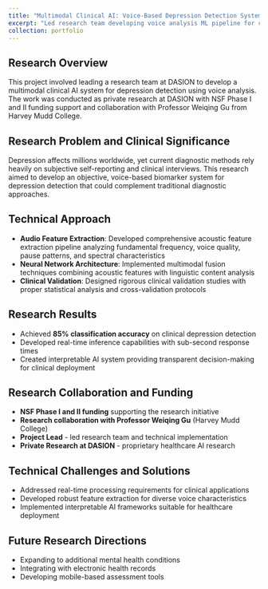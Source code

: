 ```yaml
---
title: "Multimodal Clinical AI: Voice-Based Depression Detection System"
excerpt: "Led research team developing voice analysis ML pipeline for clinical depression detection, achieving 85% classification accuracy with NSF Phase I and II funding support."
collection: portfolio
---
```


## Research Overview

This project involved leading a research team at DASION to develop a multimodal clinical AI system for depression detection using voice analysis. The work was conducted as private research at DASION with NSF Phase I and II funding support and collaboration with Professor Weiqing Gu from Harvey Mudd College.

## Research Problem and Clinical Significance

Depression affects millions worldwide, yet current diagnostic methods rely heavily on subjective self-reporting and clinical interviews. This research aimed to develop an objective, voice-based biomarker system for depression detection that could complement traditional diagnostic approaches.

## Technical Approach

- **Audio Feature Extraction**: Developed comprehensive acoustic feature extraction pipeline analyzing fundamental frequency, voice quality, pause patterns, and spectral characteristics
- **Neural Network Architecture**: Implemented multimodal fusion techniques combining acoustic features with linguistic content analysis
- **Clinical Validation**: Designed rigorous clinical validation studies with proper statistical analysis and cross-validation protocols

## Research Results

- Achieved **85% classification accuracy** on clinical depression detection
- Developed real-time inference capabilities with sub-second response times
- Created interpretable AI system providing transparent decision-making for clinical deployment

## Research Collaboration and Funding

- **NSF Phase I and II funding** supporting the research initiative
- **Research collaboration with Professor Weiqing Gu** (Harvey Mudd College)
- **Project Lead** - led research team and technical implementation
- **Private Research at DASION** - proprietary healthcare AI research

## Technical Challenges and Solutions

- Addressed real-time processing requirements for clinical applications
- Developed robust feature extraction for diverse voice characteristics
- Implemented interpretable AI frameworks suitable for healthcare deployment

## Future Research Directions

- Expanding to additional mental health conditions
- Integrating with electronic health records
- Developing mobile-based assessment tools 
